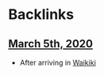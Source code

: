 
# Backlinks
## [March 5th, 2020](<March 5th, 2020.md>)
- After arriving in [Waikiki](<Waikiki.md>)

